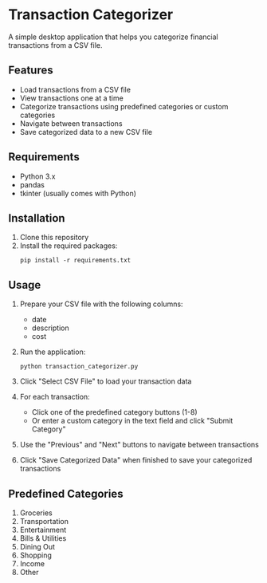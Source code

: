 # Transaction Categorizer

A simple desktop application that helps you categorize financial transactions from a CSV file.

## Features

- Load transactions from a CSV file
- View transactions one at a time
- Categorize transactions using predefined categories or custom categories
- Navigate between transactions
- Save categorized data to a new CSV file

## Requirements

- Python 3.x
- pandas
- tkinter (usually comes with Python)

## Installation

1. Clone this repository
2. Install the required packages:
   ```
   pip install -r requirements.txt
   ```

## Usage

1. Prepare your CSV file with the following columns:
   - date
   - description
   - cost

2. Run the application:
   ```
   python transaction_categorizer.py
   ```

3. Click "Select CSV File" to load your transaction data
4. For each transaction:
   - Click one of the predefined category buttons (1-8)
   - Or enter a custom category in the text field and click "Submit Category"
5. Use the "Previous" and "Next" buttons to navigate between transactions
6. Click "Save Categorized Data" when finished to save your categorized transactions

## Predefined Categories

1. Groceries
2. Transportation
3. Entertainment
4. Bills & Utilities
5. Dining Out
6. Shopping
7. Income
8. Other
